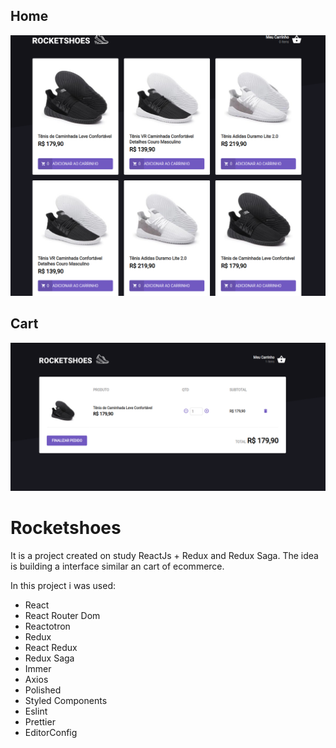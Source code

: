 ## Home

![HOME](/images/home_rocketshoes_web.png)

## Cart

![CART](/images/cart_rocketshoes_web.png)

# Rocketshoes

It is a project created on study ReactJs + Redux and Redux Saga.
The idea is building a interface similar an cart of ecommerce.

In this project i was used:

- React
- React Router Dom
- Reactotron
- Redux
- React Redux
- Redux Saga
- Immer
- Axios
- Polished
- Styled Components
- Eslint
- Prettier
- EditorConfig
